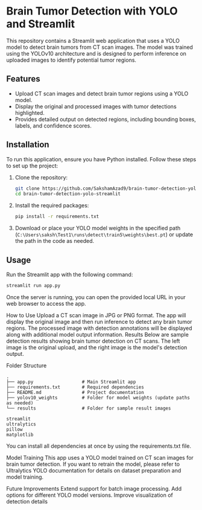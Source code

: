 # Brain Tumor Detection with YOLO and Streamlit

This repository contains a Streamlit web application that uses a YOLO model to detect brain tumors from CT scan images. The model was trained using the YOLOv10 architecture and is designed to perform inference on uploaded images to identify potential tumor regions.

## Features
- Upload CT scan images and detect brain tumor regions using a YOLO model.
- Display the original and processed images with tumor detections highlighted.
- Provides detailed output on detected regions, including bounding boxes, labels, and confidence scores.

## Installation

To run this application, ensure you have Python installed. Follow these steps to set up the project:

1. Clone the repository:
    ```bash
    git clone https://github.com/SakshamAzad9/brain-tumor-detection-yolo-streamlit.git
    cd brain-tumor-detection-yolo-streamlit
    ```

2. Install the required packages:
    ```bash
    pip install -r requirements.txt
    ```

3. Download or place your YOLO model weights in the specified path (`C:\Users\saksh\Test1\runs\detect\train5\weights\best.pt`) or update the path in the code as needed.

## Usage

Run the Streamlit app with the following command:

```bash
streamlit run app.py
```
Once the server is running, you can open the provided local URL in your web browser to access the app.

How to Use
Upload a CT scan image in JPG or PNG format.
The app will display the original image and then run inference to detect any brain tumor regions.
The processed image with detection annotations will be displayed along with additional model output information.
Results
Below are sample detection results showing brain tumor detection on CT scans. The left image is the original upload, and the right image is the model's detection output.




Folder Structure
```plaintext
.
├── app.py                  # Main Streamlit app
├── requirements.txt        # Required dependencies
├── README.md               # Project documentation
├── yolov10_weights         # Folder for model weights (update paths as needed)
└── results                 # Folder for sample result images

```
```Dependencies
streamlit
ultralytics
pillow
matplotlib
```
You can install all dependencies at once by using the requirements.txt file.

Model Training
This app uses a YOLO model trained on CT scan images for brain tumor detection. If you want to retrain the model, please refer to Ultralytics YOLO documentation for details on dataset preparation and model training.

Future Improvements
Extend support for batch image processing.
Add options for different YOLO model versions.
Improve visualization of detection details
